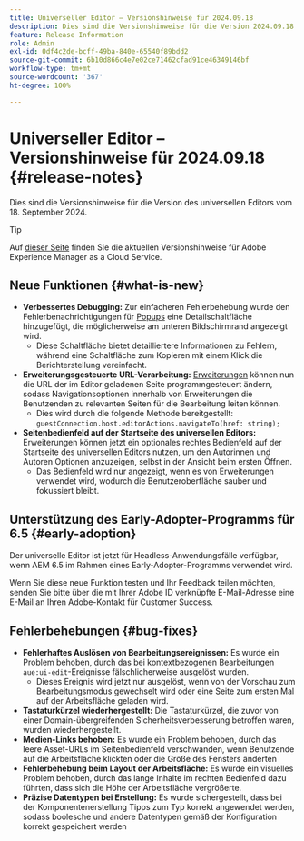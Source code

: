 ```yaml
---
title: Universeller Editor – Versionshinweise für 2024.09.18
description: Dies sind die Versionshinweise für die Version 2024.09.18 des universellen Editors.
feature: Release Information
role: Admin
exl-id: 0df4c2de-bcff-49ba-840e-65540f89bdd2
source-git-commit: 6b10d866c4e7e02ce71462cfad91ce46349146bf
workflow-type: tm+mt
source-wordcount: '367'
ht-degree: 100%

---
```


# Universeller Editor – Versionshinweise für 2024.09.18 {#release-notes}

Dies sind die Versionshinweise für die Version des universellen Editors vom 18. September 2024.

>[!TIP]
>
>Auf [dieser Seite](/help/release-notes/release-notes-cloud/release-notes-current.md) finden Sie die aktuellen Versionshinweise für Adobe Experience Manager as a Cloud Service.

## Neue Funktionen {#what-is-new}

* **Verbessertes Debugging:** Zur einfacheren Fehlerbehebung wurde den Fehlerbenachrichtigungen für [Popups](https://spectrum.adobe.com/page/toast/) eine Detailschaltfläche hinzugefügt, die möglicherweise am unteren Bildschirmrand angezeigt wird.
   * Diese Schaltfläche bietet detailliertere Informationen zu Fehlern, während eine Schaltfläche zum Kopieren mit einem Klick die Berichterstellung vereinfacht.
* **Erweiterungsgesteuerte URL-Verarbeitung:** [Erweiterungen](/help/implementing/universal-editor/customizing.md#extending) können nun die URL der im Editor geladenen Seite programmgesteuert ändern, sodass Navigationsoptionen innerhalb von Erweiterungen die Benutzenden zu relevanten Seiten für die Bearbeitung leiten können.
   * Dies wird durch die folgende Methode bereitgestellt: `guestConnection.host.editorActions.navigateTo(href: string);`
* **Seitenbedienfeld auf der Startseite des universellen Editors:** Erweiterungen können jetzt ein optionales rechtes Bedienfeld auf der Startseite des universellen Editors nutzen, um den Autorinnen und Autoren Optionen anzuzeigen, selbst in der Ansicht beim ersten Öffnen.
   * Das Bedienfeld wird nur angezeigt, wenn es von Erweiterungen verwendet wird, wodurch die Benutzeroberfläche sauber und fokussiert bleibt.

## Unterstützung des Early-Adopter-Programms für 6.5 {#early-adoption}

Der universelle Editor ist jetzt für Headless-Anwendungsfälle verfügbar, wenn AEM 6.5 im Rahmen eines Early-Adopter-Programms verwendet wird.

Wenn Sie diese neue Funktion testen und Ihr Feedback teilen möchten, senden Sie bitte über die mit Ihrer Adobe ID verknüpfte E-Mail-Adresse eine E-Mail an Ihren Adobe-Kontakt für Customer Success.

## Fehlerbehebungen {#bug-fixes}

* **Fehlerhaftes Auslösen von Bearbeitungsereignissen:** Es wurde ein Problem behoben, durch das bei kontextbezogenen Bearbeitungen `aue:ui-edit`-Ereignisse fälschlicherweise ausgelöst wurden.
   * Dieses Ereignis wird jetzt nur ausgelöst, wenn von der Vorschau zum Bearbeitungsmodus gewechselt wird oder eine Seite zum ersten Mal auf der Arbeitsfläche geladen wird.
* **Tastaturkürzel wiederhergestellt:** Die Tastaturkürzel, die zuvor von einer Domain-übergreifenden Sicherheitsverbesserung betroffen waren, wurden wiederhergestellt.
* **Medien-Links behoben:** Es wurde ein Problem behoben, durch das leere Asset-URLs im Seitenbedienfeld verschwanden, wenn Benutzende auf die Arbeitsfläche klickten oder die Größe des Fensters änderten
* **Fehlerbehebung beim Layout der Arbeitsfläche:** Es wurde ein visuelles Problem behoben, durch das lange Inhalte im rechten Bedienfeld dazu führten, dass sich die Höhe der Arbeitsfläche vergrößerte.
* **Präzise Datentypen bei Erstellung:** Es wurde sichergestellt, dass bei der Komponentenerstellung Tipps zum Typ korrekt angewendet werden, sodass boolesche und andere Datentypen gemäß der Konfiguration korrekt gespeichert werden
